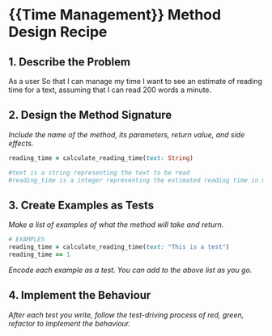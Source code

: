 # {{Time Management}} Method Design Recipe

## 1. Describe the Problem

As a user
So that I can manage my time
I want to see an estimate of reading time for a text, assuming that I can read 200 words a minute.

## 2. Design the Method Signature

_Include the name of the method, its parameters, return value, and side effects._

```ruby
reading_time = calculate_reading_time(text: String)

#text is a string representing the text to be read
#reading_time is a integer representing the estimated reading time in minutes
```

## 3. Create Examples as Tests

_Make a list of examples of what the method will take and return._

```ruby
# EXAMPLES
reading_time = calculate_reading_time(text: "This is a test")
reading_time == 1

```

_Encode each example as a test. You can add to the above list as you go._

## 4. Implement the Behaviour

_After each test you write, follow the test-driving process of red, green, refactor to implement the behaviour._